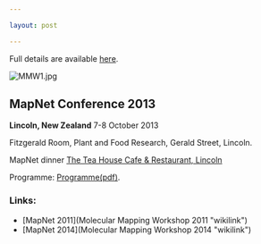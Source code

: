 ```yaml
---

layout: post

---
```


Full details are available [here](http://scienceevents.co.nz/mapnet2013/).

![](MMW1.jpg "MMW1.jpg")

## MapNet Conference 2013

**Lincoln, New Zealand**
 7-8 October 2013

Fitzgerald Room, Plant and Food Research, Gerald Street, Lincoln.

MapNet dinner [The Tea House Cafe & Restaurant, Lincoln](http://www.theteahouse.co.nz)

Programme: [Programme(pdf)](Media:MapNet2013_programme.pdf "wikilink").

### Links:

-   [MapNet 2011](Molecular Mapping Workshop 2011 "wikilink")
-   [MapNet 2014](Molecular Mapping Workshop 2014 "wikilink")

